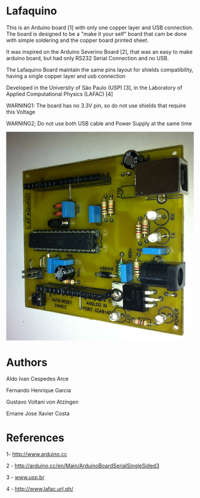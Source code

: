 Lafaquino
=========

This is an Arduino board [1] with only one copper layer
and USB connection. The board is designed to be a "make it
your self" board that cam be done with simple soldering and 
the copper board printed sheet.

It was inspired on the Arduino Severino Board [2], that was an easy to
make arduino board, but had only RS232 Serial Connection and no USB.

The Lafaquino Board maintain the same pins layout for shields compatibility, having a
single copper layer and usb connection

Developed in the University of São Paulo (USP) [3], in the Laboratory of Applied Computational Physics (LAFAC) [4]

WARNING1: The board has no 3.3V pin, so do not use shields that require this Voltage

WARNING2; Do not use both USB cable and Power Supply at the same time

![alt tag](https://github.com/Atzingen/Lafaquino/blob/master/Board_top_view.jpg)

Authors
=========

Aldo Ivan Cespedes Arce

Fernando Henrique Garcia

Gustavo Voltani von Atzingen 

Ernane Jose Xavier Costa


References
=========

1- http://www.arduino.cc

2 - http://arduino.cc/en/Main/ArduinoBoardSerialSingleSided3

3 - www.usp.br

4 - http://www.lafac.url.ph/
